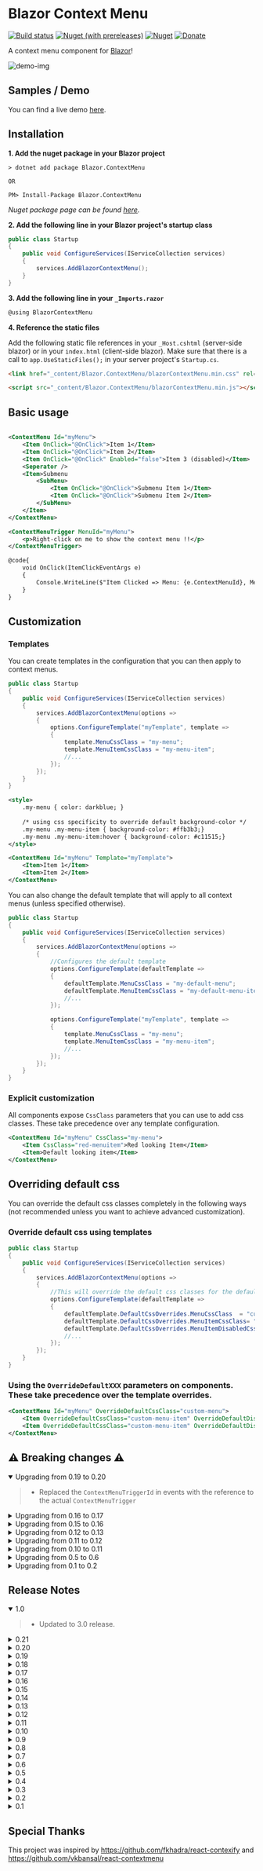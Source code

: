 # Blazor Context Menu

[![Build status](https://stavros-kasidis.visualstudio.com/Blazor%20Context%20Menu/_apis/build/status/BlazorContextMenu?branchName=master)](https://stavros-kasidis.visualstudio.com/Blazor%20Context%20Menu/_build/latest?definitionId=12) [![Nuget (with prereleases)](https://img.shields.io/nuget/vpre/Blazor.ContextMenu.svg?logo=nuget)](https://www.nuget.org/packages/Blazor.ContextMenu) [![Nuget](https://img.shields.io/nuget/dt/Blazor.ContextMenu.svg?logo=nuget)](https://www.nuget.org/packages/Blazor.ContextMenu) [![Donate](https://img.shields.io/badge/Donate-PayPal-green.svg)](https://www.paypal.com/cgi-bin/webscr?cmd=_donations&business=7CRGWPYB5AKJQ&currency_code=EUR&source=url)

A context menu component for [Blazor](https://blazor.net)!

![demo-img](ReadmeResources/blazor-context-menu-demo-2.gif)

## Samples / Demo
You can find a live demo [here](https://blazor-context-menu-demo.azurewebsites.net/).

## Installation
**1. Add the nuget package in your Blazor project**
```
> dotnet add package Blazor.ContextMenu

OR

PM> Install-Package Blazor.ContextMenu
```
*Nuget package page can be found [here](https://www.nuget.org/packages/Blazor.ContextMenu).*

**2. Add the following line in your Blazor project's startup class**

```csharp
public class Startup
{
    public void ConfigureServices(IServiceCollection services)
    {
        services.AddBlazorContextMenu();
    }
}
```
**3. Add the following line in your `_Imports.razor`**
```csharp
@using BlazorContextMenu
```
**4. Reference the static files**

Add the following static file references in your `_Host.cshtml` (server-side blazor) or in your `index.html` (client-side blazor). 
Make sure that there is a call to `app.UseStaticFiles();` in your server project's `Startup.cs`.

```html
<link href="_content/Blazor.ContextMenu/blazorContextMenu.min.css" rel="stylesheet" />
```
```html
<script src="_content/Blazor.ContextMenu/blazorContextMenu.min.js"></script>
```

## Basic usage

```xml

<ContextMenu Id="myMenu">
    <Item OnClick="@OnClick">Item 1</Item>
    <Item OnClick="@OnClick">Item 2</Item>
    <Item OnClick="@OnClick" Enabled="false">Item 3 (disabled)</Item>
    <Seperator />
    <Item>Submenu
        <SubMenu>
            <Item OnClick="@OnClick">Submenu Item 1</Item>
            <Item OnClick="@OnClick">Submenu Item 2</Item>
        </SubMenu>
    </Item>
</ContextMenu>

<ContextMenuTrigger MenuId="myMenu">
    <p>Right-click on me to show the context menu !!</p>
</ContextMenuTrigger>

@code{
    void OnClick(ItemClickEventArgs e)
    {
        Console.WriteLine($"Item Clicked => Menu: {e.ContextMenuId}, MenuTarget: {e.ContextMenuTargetId}, IsCanceled: {e.IsCanceled}, MenuItem: {e.MenuItemElement}, MouseEvent: {e.MouseEvent}");
    }
}

```

## Customization

### Templates

You can create templates in the configuration that you can then apply to context menus. 

```csharp
public class Startup
{
    public void ConfigureServices(IServiceCollection services)
    {
        services.AddBlazorContextMenu(options =>
        {
            options.ConfigureTemplate("myTemplate", template =>
            {
                template.MenuCssClass = "my-menu";
                template.MenuItemCssClass = "my-menu-item";
                //...
            });
        });
    }
}
```
```xml
<style>
    .my-menu { color: darkblue; }
    
    /* using css specificity to override default background-color */
    .my-menu .my-menu-item { background-color: #ffb3b3;}
    .my-menu .my-menu-item:hover { background-color: #c11515;} 
</style>

<ContextMenu Id="myMenu" Template="myTemplate">
    <Item>Item 1</Item>
    <Item>Item 2</Item>
</ContextMenu>
```

You can also change the default template that will apply to all context menus (unless specified otherwise). 

```csharp
public class Startup
{
    public void ConfigureServices(IServiceCollection services)
    {
        services.AddBlazorContextMenu(options =>
        {
            //Configures the default template
            options.ConfigureTemplate(defaultTemplate =>
            {
                defaultTemplate.MenuCssClass = "my-default-menu";
                defaultTemplate.MenuItemCssClass = "my-default-menu-item";
                //...
            });

            options.ConfigureTemplate("myTemplate", template =>
            {
                template.MenuCssClass = "my-menu";
                template.MenuItemCssClass = "my-menu-item";
                //...
            });
        });
    }
}
```
### Explicit customization
All components expose `CssClass` parameters that you can use to add css classes. These take precedence over any template configuration.

```xml
<ContextMenu Id="myMenu" CssClass="my-menu">
    <Item CssClass="red-menuitem">Red looking Item</Item>
    <Item>Default looking item</Item>
</ContextMenu>
```

## Overriding default css

You can override the default css classes completely in the following ways (not recommended unless  you want to achieve advanced customization).

### Override default css using templates

```csharp
public class Startup
{
    public void ConfigureServices(IServiceCollection services)
    {
        services.AddBlazorContextMenu(options =>
        {
            //This will override the default css classes for the default template
            options.ConfigureTemplate(defaultTemplate =>
            {
                defaultTemplate.DefaultCssOverrides.MenuCssClass  = "custom-menu";
                defaultTemplate.DefaultCssOverrides.MenuItemCssClass= "custom-menu-item";
                defaultTemplate.DefaultCssOverrides.MenuItemDisabledCssClass = "custom-menu-item--disabled";
                //...
            });
        });
    }
}
```

### Using the `OverrideDefaultXXX` parameters on components. These take precedence over the template overrides.

```xml
<ContextMenu Id="myMenu" OverrideDefaultCssClass="custom-menu">
    <Item OverrideDefaultCssClass="custom-menu-item" OverrideDefaultDisabledCssClass="custom-menu-item--disabled">Item 1</Item>
    <Item OverrideDefaultCssClass="custom-menu-item" OverrideDefaultDisabledCssClass="custom-menu-item--disabled">Item 2</Item>
</ContextMenu>
```


## ⚠️ Breaking changes ⚠️

<details open="open"><summary>Upgrading from 0.19 to 0.20</summary>

>- Replaced the `ContextMenuTriggerId` in events with the reference to the actual `ContextMenuTrigger`
</details>

<details><summary>Upgrading from 0.16 to 0.17</summary>

>- Removed the deprecated automatic embed of resources in blazor client-side. You must reference the static files as described in the "Installation" section.
>- The static resources path has changed in preview 7 from `_content/blazorcontextmenu/` to `_content/Blazor.ContextMenu/`
</details>

<details><summary>Upgrading from 0.15 to 0.16</summary>

>- Only for Blazor Server-Side projects: You must reference the static files as described in the "Installation" section.
</details>

<details><summary>Upgrading from 0.12 to 0.13</summary>

>- Remove the `@addTagHelper *, BlazorContextMenu` as it is no longer needed.
</details>

<details><summary>Upgrading from 0.11 to 0.12</summary>

>- The following handlers are removed as they are no longer needed: `ClickAsync`, `EnabledHandlerAsync`, `VisibleHandlerAsync`.
>- The `Click` handler has been renamed to `OnClick` to keep consistency with the framework/suggested event names.
>- The `MenuItemClickEventArgs` class has been renamed to the more appropriate `ItemClickEventArgs`.
>- The `EnabledHandler` and `VisibleHandler` parameters have been removed and replaced with the new `OnAppearing` event handler.
>- The `MenuItemEnabledHandlerArgs` and `MenuItemVisibleHandlerArgs` classes have been removed and replaced with the new `ItemAppearingEventArgs`.
</details>

<details><summary>Upgrading from 0.10 to 0.11</summary>
    
>- The `CssOverrides` API is removed and override configuration is moved into templates. The `DefaultCssOverrides` of the `ConfigureTemplate` API must be used.
</details>

<details><summary>Upgrading from 0.5 to 0.6</summary>
    
>- You must add in `Startup.ConfigureServices` of your Blazor client side project the following line `services.AddBlazorContextMenu();`
>- The `BlazorContextMenu.BlazorContextMenuDefaults` API is removed. Use the API provided in the service configuration.
</details>

<details><summary>Upgrading from 0.1 to 0.2</summary>
    
>- Rename "MenuItem" to "Item".
>- Rename "MenuSeperator" to "Seperator".
>- Replace "MenuItemWithSubmenu" with a regular "Item" component.
</details>

## Release Notes
<details open="open"><summary>1.0</summary>

>- Updated to 3.0 release.
</details>

<details><summary>0.21</summary>

>- Updated to 3.0 preview 9.
</details>

<details><summary>0.20</summary>

>- Added `ContextMenuTrigger` data, that can be accessed from event args.
>- Replaced the `ContextMenuTriggerId` in event args with the reference to the actual `ContextMenuTrigger`
</details>

<details><summary>0.19</summary>

>- Fix for Blazor server-side prerendering: [#53](https://github.com/stavroskasidis/BlazorContextMenu/issues/53).
</details>

<details><summary>0.18</summary>

>- Updated to 3.0 preview 8.
>- Added attribute splatting to components.
</details>

<details><summary>0.17</summary>

>- Updated to 3.0 preview 7.
>- Added double click mouse trigger.
>- Removed the deprecated automatic embed of resources in blazor client-side. You now have to reference the static files just like the server-side blazor projects.
</details>

<details><summary>0.16</summary>
    
>- Updated to 3.0 preview 6.
</details>

<details><summary>0.15</summary>
    
>- Added new `OnAppearing` event to `ContextMenu` conponent, that can be used to prevent the menu from showing.
>- Added the `WrapperTag` parameter to the `ContextMenuTrigger` component, that can be used to change the `ContextMenuTrigger` component's element tag (default: div).
>- Added the `Id` parameter to the `ContextMenuTrigger` component.
</details>

<details><summary>0.14</summary>
    
>- Updated to 3.0 preview 5.
</details>

<details><summary>0.13</summary>
    
>- Updated to 3.0 preview 4.
</details>

<details><summary>0.12</summary>
    
>- Updated to Blazor 0.9.0.
>- Changed event handlers to the new `EventCallback<>`. As a consequence the following handlers are no longer needed and they are removed: `ClickAsync`, `EnabledHandlerAsync`, `VisibleHandlerAsync`.
>- Fixed menu display position when it doesn't fit on screen.
>- The `Click` handler has been renamed to `OnClick` to keep consistency with the framework/suggested event names.
>- The `MenuItemClickEventArgs` class has been renamed to the more appropriate `ItemClickEventArgs`.
>- The `EnabledHandler` and `VisibleHandler` parameters have been removed and replaced with the new `OnAppearing` event handler.
>- The `MenuItemEnabledHandlerArgs` and `MenuItemVisibleHandlerArgs` classes have been removed and replaced with the new `ItemAppearingEventArgs`.
</details>

<details><summary>0.11</summary>

>- Updated to Blazor 0.8.0.
>- Added animations.
>- Default css overrides are now part of the `Templates` API so that you can easily have multiple custom overriden menus.
>- Razor Components are not loading the static files included in the library => [#6349](https://github.com/aspnet/AspNetCore/issues/6349). As a workaround you can download and reference directly the **.css** and **.js** from the `/BlazorContextMenu/content` folder until the issue is resolved.
</details>

<details><summary>0.10</summary>
    
>- Added proper support for Razor Components (aka server-side Blazor).
</details>

<details><summary>0.9</summary>
    
>- Updated to Blazor 0.7.0.
>- Removed some js interop in favor of the new Cascading Values feature.
</details>

<details><summary>0.8</summary>
    
>- Updated to Blazor 0.6.0.
</details>

<details><summary>0.7</summary>

>- Added left-click trigger support.
</details>

<details><summary>0.6</summary>
    
>- Updated to Blazor 0.5.1.
>- Changed configuration setup.
>- Added templates.
</details>

<details><summary>0.5</summary>
    
>- Updated to Blazor 0.5.0.
</details>

<details><summary>0.4</summary>
    
>- Added minification for included css/js.
>- Updated to Blazor 0.4.0.
</details>

<details><summary>0.3</summary>
    
>- Added dynamic EnabledHandlers for menu items.
>- Added Active and dynamic ActiveHandlers for menu items.
</details>

<details><summary>0.2</summary>
    
>- Updated to Blazor 0.3.0.
>- Renamed "MenuItem" to "Item" to avoid conflicts with the html element "menuitem".
>- Renamed "MenuSeperator" to "Seperator" for consistency.
>- Removed "MenuItemWithSubmenu" (just use a regular "Item").
</details>

<details><summary>0.1</summary>
    
>- Initial release.
</details>

## Special Thanks

This project was inspired by https://github.com/fkhadra/react-contexify and https://github.com/vkbansal/react-contextmenu
